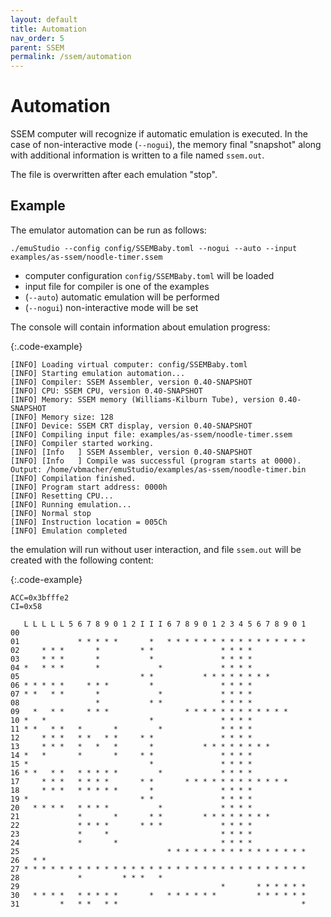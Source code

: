 ```yaml
---
layout: default
title: Automation
nav_order: 5
parent: SSEM
permalink: /ssem/automation
---
```


# Automation

SSEM computer will recognize if automatic emulation is executed. In the case of non-interactive mode (`--nogui`),
the memory final "snapshot" along with additional information is written to a file named `ssem.out`. 

The file is overwritten after each emulation "stop". 

## Example

The emulator automation can be run as follows:

    ./emuStudio --config config/SSEMBaby.toml --nogui --auto --input examples/as-ssem/noodle-timer.ssem

- computer configuration `config/SSEMBaby.toml` will be loaded
- input file for compiler is one of the examples
- (`--auto`) automatic emulation will be performed
- (`--nogui`) non-interactive mode will be set

The console will contain information about emulation progress:

{:.code-example}
```
[INFO] Loading virtual computer: config/SSEMBaby.toml
[INFO] Starting emulation automation...
[INFO] Compiler: SSEM Assembler, version 0.40-SNAPSHOT
[INFO] CPU: SSEM CPU, version 0.40-SNAPSHOT
[INFO] Memory: SSEM memory (Williams-Kilburn Tube), version 0.40-SNAPSHOT
[INFO] Memory size: 128
[INFO] Device: SSEM CRT display, version 0.40-SNAPSHOT
[INFO] Compiling input file: examples/as-ssem/noodle-timer.ssem
[INFO] Compiler started working.
[INFO] [Info   ] SSEM Assembler, version 0.40-SNAPSHOT
[INFO] [Info   ] Compile was successful (program starts at 0000). Output: /home/vbmacher/emuStudio/examples/as-ssem/noodle-timer.bin
[INFO] Compilation finished.
[INFO] Program start address: 0000h
[INFO] Resetting CPU...
[INFO] Running emulation...
[INFO] Normal stop
[INFO] Instruction location = 005Ch
[INFO] Emulation completed
```


the emulation will run without user interaction, and file `ssem.out` will be created with the following content:

{:.code-example}
```
ACC=0x3bfffe2
CI=0x58

   L L L L L 5 6 7 8 9 0 1 2 I I I 6 7 8 9 0 1 2 3 4 5 6 7 8 9 0 1
00                                                                 
01             * * * * *       *   * * * * * * * * * * * * * * * * 
02     * * *       *         * *               * * * *             
03     * * *       *           *               * * * *             
04 *   * * *       *             *             * * * *             
05                           * *           * * * * * * * *         
06 * * * * *     * * *         *               * * * *             
07 * *   * *       *             *             * * * *             
08                 *           * *             * * * *             
09   *   * *     * * *                 * * * * * * * * * * * *     
10 *   *                       *               * * * *             
11 * *   * *   *       *         *             * * * *             
12     * * *   * *   * *     * *               * * * *             
13     * * *   *   *   *       *           * * * * * * * *         
14 *   *       *       *     * *               * * * *             
15 *                           *               * * * *             
16 * *   * *   * * * * *         *             * * * *             
17     * * *   * * * *       * *       * * * * * * * * * * * *     
18     * * *   * * * * *       *               * * * *             
19 *                         * *               * * * *             
20   * * * *   * * * *           *             * * * *             
21             *       *       * *         * * * * * * * *         
22             * * * *       * * *             * * * *             
23             *     *                         * * * *             
24             *       *                       * * * *             
25                                 * * * * * * * * * * * * * * * * 
26   * *                                                           
27 * * * * * * * * * * * * * * * * * * * * * * * * * * * * * * * * 
28             *         * * *   *                                 
29                                             *       * * * * * * 
30   * * * *   * * * * *       *   * * * * * *         * * * * * * 
31         *   * *   * *                                         * 
```

